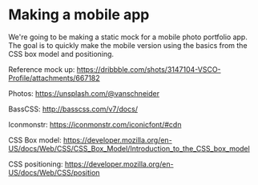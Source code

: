 # Making a mobile app

We're going to be making a static mock for a mobile photo portfolio app. The goal is to quickly make the mobile version using the basics from the CSS box model and positioning.

Reference mock up:
https://dribbble.com/shots/3147104-VSCO-Profile/attachments/667182

Photos:
https://unsplash.com/@vanschneider

BassCSS:
http://basscss.com/v7/docs/

Iconmonstr:
https://iconmonstr.com/iconicfont/#cdn

CSS Box model:
https://developer.mozilla.org/en-US/docs/Web/CSS/CSS_Box_Model/Introduction_to_the_CSS_box_model

CSS positioning:
https://developer.mozilla.org/en-US/docs/Web/CSS/position
